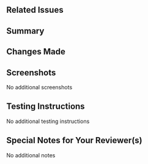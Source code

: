 ## Related Issues

<!-- A link to any related issues or bugs that the pull request
addresses, connecting the code's context with the problem it
solves. Please see https://docs.github.com/en/issues/tracking-your-work-with-issues/linking-a-pull-request-to-an-issue
for keywords to link an issue -->

## Summary

<!-- Provide a concise summary "Why are the changes needed"?
Include any relevant links, such as Jira tickets, Slack discussions,
or design documents. -->

## Changes Made

<!-- Describe the specific changes that have been made in this pull
request. Provide details on the approach taken to address the problem
and any notable implementation details. -->

<!-- Optional Sections -->

## Screenshots

<!-- If the changes are visual, including screenshots or GIFs can
help reviewers understand them more easily. -->

No additional screenshots

## Testing Instructions

<!-- Instructions on how to test the changes made in the pull
request, helping reviewers validate the code. -->

No additional testing instructions

## Special Notes for Your Reviewer(s)

<!-- If there are any specific instructions or considerations you
want to highlight for the reviewer, include them in this section. -->

No additional notes
